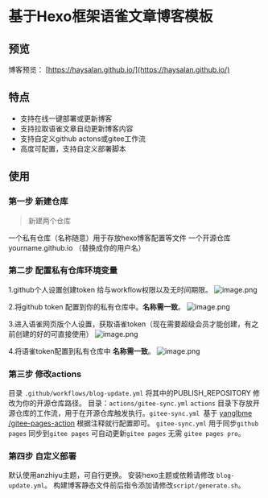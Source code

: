 # 基于Hexo框架语雀文章博客模板

## 预览

博客预览： [https://haysalan.github.io/](https://haysalan.github.io/)

## 特点

- 支持在线一键部署或更新博客
- 支持拉取语雀文章自动更新博客内容
- 支持自定义github actons或gitee工作流
- 高度可配置，支持自定义部署脚本

## 使用

### 第一步 新建仓库

> 新建两个仓库

一个私有仓库（名称随意）用于存放hexo博客配置等文件
一个开源仓库 yourname.github.io （替换成你的用户名）

### 第二步 配置私有仓库环境变量

1.github个人设置创建token 给与workflow权限以及无时间期限。
![image.png](https://cdn.nlark.com/yuque/0/2024/png/26634545/1708004138179-a9745680-2e72-416d-bba9-00913ab4e7cb.png#averageHue=%23fefcf8&clientId=u19099788-83ff-4&from=paste&height=740&id=u89e4af88&originHeight=1110&originWidth=1894&originalType=binary&ratio=1.5&rotation=0&showTitle=false&size=171807&status=done&style=none&taskId=u6f965fa4-65e1-44a8-aaeb-17b680d0756&title=&width=1262.6666666666667)

2.将github token 配置到你的私有仓库中。**名称需一致**。
![image.png](https://cdn.nlark.com/yuque/0/2024/png/26634545/1708000324358-713596cf-6b43-47b7-8e7e-7d80a21466d2.png#averageHue=%23fefefe&clientId=u22a9482c-048f-4&from=paste&height=806&id=u4587f0a2&originHeight=1209&originWidth=1920&originalType=binary&ratio=1.5&rotation=0&showTitle=false&size=130041&status=done&style=none&taskId=u8942af84-1ea7-4e08-8012-9876e0fe226&title=&width=1280)

3.进入语雀网页版个人设置，获取语雀token（现在需要超级会员才能创建，有之前创建的好的可直接使用）
![image.png](https://cdn.nlark.com/yuque/0/2024/png/26634545/1708001750001-786dbfbf-4cc0-4ad0-b912-1f5d800cbb4b.png#averageHue=%239d9d9d&clientId=u22a9482c-048f-4&from=paste&height=705&id=u633a491f&originHeight=1058&originWidth=1974&originalType=binary&ratio=1.5&rotation=0&showTitle=false&size=98460&status=done&style=none&taskId=u24c28be8-539c-4b05-9d12-27a8d1a0f0b&title=&width=1316)

4.将语雀token配置到私有仓库中 **名称需一致**。
![image.png](https://cdn.nlark.com/yuque/0/2024/png/26634545/1708000395322-ba9dfab1-e87f-445d-aaa5-b774e992de19.png#averageHue=%23fefdfd&clientId=u22a9482c-048f-4&from=paste&height=769&id=ue5213370&originHeight=1153&originWidth=1858&originalType=binary&ratio=1.5&rotation=0&showTitle=false&size=180849&status=done&style=none&taskId=u4bbdad0e-6a5b-4488-a562-01a206bcbf9&title=&width=1238.6666666666667)

### 第三步 修改actions

目录 `.github/workflows/blog-update.yml` 
将其中的PUBLISH_REPOSITORY 修改为你的开源仓库路径。
目录：`actions/gitee-sync.yml`
`actions` 目录下存放开源仓库的工作流，用于在开源仓库触发执行。`gitee-sync.yml `基于 [yanglbme /gitee-pages-action](https://github.com/yanglbme/gitee-pages-action) 根据注释就行配置即可。
`gitee-sync.yml` 用于同步`github pages` 同步到`gitee pages` 可自动更新`gitee pages` 无需 `gitee pages pro`。

### 第四步 自定义部署

默认使用anzhiyu主题，可自行更换。
安装hexo主题或依赖请修改 `blog-update.yml`。
构建博客静态文件前后指令添加请修改`script/generate.sh`。